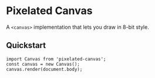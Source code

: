 # Pixelated Canvas

A `<canvas>` implementation that lets you draw in 8-bit style.

## Quickstart

```
import Canvas from 'pixelated-canvas';
const canvas = new Canvas();
canvas.render(document.body);
```
